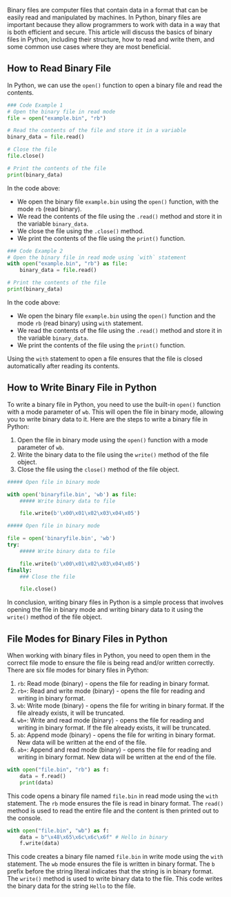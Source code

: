 Binary files are computer files that contain data in a format that can be easily read and manipulated by machines. In Python, binary files are important because they allow programmers to work with data in a way that is both efficient and secure. This article will discuss the basics of binary files in Python, including their structure, how to read and write them, and some common use cases where they are most beneficial.  
  
## How to Read Binary File  

In Python, we can use the `open()` function to open a binary file and read the contents.

```python
### Code Example 1
# Open the binary file in read mode
file = open("example.bin", "rb")

# Read the contents of the file and store it in a variable
binary_data = file.read()

# Close the file
file.close()

# Print the contents of the file
print(binary_data)
```

In the code above:

- We open the binary file ``example.bin`` using the `open()` function, with the mode ``rb`` (read binary).
- We read the contents of the file using the `.read()` method and store it in the variable `binary_data`.
- We close the file using the `.close()` method.
- We print the contents of the file using the `print()` function.

```python
### Code Example 2
# Open the binary file in read mode using `with` statement
with open("example.bin", "rb") as file:
    binary_data = file.read()

# Print the contents of the file
print(binary_data)
```

In the code above:

- We open the binary file ``example.bin`` using the `open()` function and the mode ``rb`` (read binary) using `with` statement.
- We read the contents of the file using the `.read()` method and store it in the variable `binary_data`.
- We print the contents of the file using the `print()` function.

Using the `with` statement to open a file ensures that the file is closed automatically after reading its contents.  
  
## How to Write Binary File in Python  

To write a binary file in Python, you need to use the built-in `open()` function with a mode parameter of `wb`. This will open the file in binary mode, allowing you to write binary data to it. Here are the steps to write a binary file in Python:

1. Open the file in binary mode using the `open()` function with a mode parameter of `wb`.
2. Write the binary data to the file using the `write()` method of the file object.
3. Close the file using the `close()` method of the file object.

```python
##### Open file in binary mode

with open('binaryfile.bin', 'wb') as file:
    ##### Write binary data to file

    file.write(b'\x00\x01\x02\x03\x04\x05')
```

```python
##### Open file in binary mode

file = open('binaryfile.bin', 'wb')
try:
    ##### Write binary data to file

    file.write(b'\x00\x01\x02\x03\x04\x05')
finally:
    ### Close the file

    file.close()
```

In conclusion, writing binary files in Python is a simple process that involves opening the file in binary mode and writing binary data to it using the `write()` method of the file object.  
  
## File Modes for Binary Files in Python  

When working with binary files in Python, you need to open them in the correct file mode to ensure the file is being read and/or written correctly. There are six file modes for binary files in Python:

1. `rb`: Read mode (binary) - opens the file for reading in binary format.
2. `rb+`: Read and write mode (binary) - opens the file for reading and writing in binary format.
3. `wb`: Write mode (binary) - opens the file for writing in binary format. If the file already exists, it will be truncated.
4. `wb+`: Write and read mode (binary) - opens the file for reading and writing in binary format. If the file already exists, it will be truncated.
5. `ab`: Append mode (binary) - opens the file for writing in binary format. New data will be written at the end of the file.
6. `ab+`: Append and read mode (binary) - opens the file for reading and writing in binary format. New data will be written at the end of the file.

```python
with open("file.bin", "rb") as f:
    data = f.read()
    print(data)
```
This code opens a binary file named `file.bin` in read mode using the `with` statement. The `rb` mode ensures the file is read in binary format. The `read()` method is used to read the entire file and the content is then printed out to the console.

```python
with open("file.bin", "wb") as f:
    data = b"\x48\x65\x6c\x6c\x6f" # Hello in binary
    f.write(data)
```
This code creates a binary file named `file.bin` in write mode using the `with` statement. The `wb` mode ensures the file is written in binary format. The `b` prefix before the string literal indicates that the string is in binary format. The `write()` method is used to write binary data to the file. This code writes the binary data for the string `Hello` to the file.  
